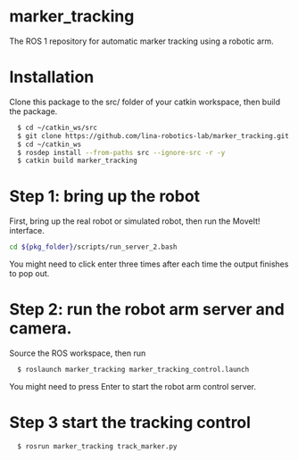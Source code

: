 # marker_tracking
The ROS 1 repository for automatic marker tracking using a robotic arm.

# Installation
Clone this package to the src/ folder of your catkin workspace, then build the package.

```bash
  $ cd ~/catkin_ws/src
  $ git clone https://github.com/lina-robotics-lab/marker_tracking.git
  $ cd ~/catkin_ws
  $ rosdep install --from-paths src --ignore-src -r -y
  $ catkin build marker_tracking
```

# Step 1: bring up the robot
First, bring up the real robot or simulated robot, then run the MoveIt! interface.

```bash
cd ${pkg_folder}/scripts/run_server_2.bash
```
You might need to click enter three times after each time the output finishes to pop out.

# Step 2: run the robot arm server and camera.

Source the ROS workspace, then run 

```bash
  $ roslaunch marker_tracking marker_tracking_control.launch
```

You might need to press Enter to start the robot arm control server.

# Step 3 start the tracking control

```bash
  $ rosrun marker_tracking track_marker.py
```

